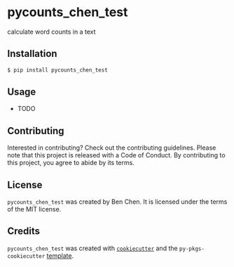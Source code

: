 # pycounts_chen_test

calculate word counts in a text

## Installation

```bash
$ pip install pycounts_chen_test
```

## Usage

- TODO

## Contributing

Interested in contributing? Check out the contributing guidelines. Please note that this project is released with a Code of Conduct. By contributing to this project, you agree to abide by its terms.

## License

`pycounts_chen_test` was created by Ben Chen. It is licensed under the terms of the MIT license.

## Credits

`pycounts_chen_test` was created with [`cookiecutter`](https://cookiecutter.readthedocs.io/en/latest/) and the `py-pkgs-cookiecutter` [template](https://github.com/py-pkgs/py-pkgs-cookiecutter).
